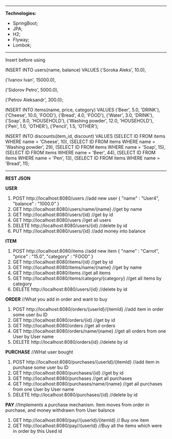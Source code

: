 
------------

**Technologies:**
- SpringBoot;
- JPA;
- H2;
- Flyway;
- Lombok;

------------
Insert before using

INSERT INTO users(name, balance)
VALUES ('Soroka Aleks', 10.0),

('Ivanov Ivan', 15000.0),

('Sidorov Petro', 5000.0),

('Petrov Aleksandr', 300.0);

INSERT INTO items(name, price, category)
VALUES ('Beer', 5.0, 'DRINK'),
('Cheese', 10.0, 'FOOD'),
('Bread', 4.0, 'FOOD'),
('Water', 3.0, 'DRINK'),
('Soap', 8.0, 'HOUSEHOLD'),
('Washing powder', 12.0, 'HOUSEHOLD'),
('Pen', 1.0, 'OTHER'),
('Pencil', 1.5, 'OTHER');

INSERT INTO discounts(item_id, discount)
VALUES (SELECT ID FROM items WHERE name = 'Cheese', 10),
(SELECT ID FROM items WHERE name = 'Washing powder', 29),
(SELECT ID FROM items WHERE name = 'Soap', 15),
(SELECT ID FROM items WHERE name = 'Beer', 44),
(SELECT ID FROM items WHERE name = 'Pen', 13),
(SELECT ID FROM items WHERE name = 'Bread', 11);


------------
**REST JSON**

**USER**
1. POST http://localhost:8080/users //add new user
{
	"name" : "User4",
	"balance" : "1000.0"
}
2. GET http://localhost:8080/users/name/{name} //get by name
3. GET http://localhost:8080/users/{id} //get by id
4. GET http://localhost:8080/users //get all users
5. DELETE http://localhost:8080/users/{id} //delete by id
6. PUT http://localhost:8080/users/{id} //add money into balance

**ITEM**
1. POST http://localhost:8080/items //add new item
{
	"name" : "Carrot",
	"price" : "15.0",
	"category" : "FOOD"
}
2. GET http://localhost:8080/items/{id} //get by id
3. GET http://localhost:8080/items/name/{name} //get by name
4. GET http://localhost:8080/items //get all items
5. GET http://localhost:8080/items/category/{category} //get all items by category
6. DELETE http://localhost:8080/users/{id} //delete by id

**ORDER** //What you add in order and want to buy
1. POST http://localhost:8080/orders/{userId}/{itemId} //add item in order some user bu ID
2. GET http://localhost:8080/orders/{id} //get by id
3. GET http://localhost:8080/orders //get all orders
4. GET http://localhost:8080/orders/name/{name} //get all orders from one User  by User name
5. DELETE http://localhost:8080/orders{id} //delete by id

**PURCHASE** //WHat user bought
1. POST http://localhost:8080/purchases/{userId}/{itemId} //add item in purchase some user bu ID
2. GET http://localhost:8080/purchases/{id} //get by id
3. GET http://localhost:8080/purchases //get all purchases
4. GET http://localhost:8080/purchases/name/{name} //get all purchases from one User by User name
5. DELETE http://localhost:8080/purchases/{id} //delete by id 

**PAY** //Implements a purchase mechanism. Item moves from order in purchase, and money withdrawn from User balsnce
1. GET http://localhost:8080/pay//{userId}/{itemId} // Buy one item
2. GET http://localhost:8080/pay//{userId} //Buy all the items which were in order by this Used id

